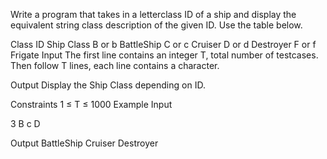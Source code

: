 Write a program that takes in a letterclass ID of a ship and display the equivalent string class description of the given ID. Use the table below.

Class ID	Ship Class
B or b	BattleShip
C or c	Cruiser
D or d	Destroyer
F or f	Frigate
Input
The first line contains an integer T, total number of testcases. Then follow T lines, each line contains a character.

Output
Display the Ship Class depending on ID.

Constraints
1 ≤ T ≤ 1000
Example
Input

3 
B
c
D

Output
BattleShip
Cruiser
Destroyer
